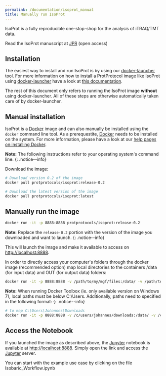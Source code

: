 ```yaml
---
permalink: /documentation/isoprot_manual
title: Manually run IsoProt
---
```


IsoProt is a fully reproducible one-stop-shop for the analysis of iTRAQ/TMT data. 

<i class="far fa-file-alt"></i> Read the IsoProt manuscript at [JPR](https://pubs.acs.org/doi/10.1021/acs.jproteome.8b00968) (open access)

## Installation

The easiest way to install and run IsoProt is by using our [docker-launcher](/documentation/docker_launcher) tool. For more information on how to install a ProtProtocol image like IsoProt using [docker-launcher](https://github.com/ProtProtocols/docker-launcher) have a look at [this documentation](/documentation/docker_launcher).

The rest of this document only refers to running the IsoProt image **without** using docker-launcher. All of these steps are otherwise automatically taken care of by docker-launcher.

## Manual installation

IsoProt is a [Docker](https://www.docker.com) image and can also manually be installed using the `docker` command line tool. As a prerequestite, [Docker](https://www.docker.com) needs to be installed on the system. For more information, please have a look at our [help pages on installing Docker](/documentation/install_docker).

**Note:** The following instructions refer to your operating system's command line.
{: .notice--info}

Download the image:

```bash
# Download version 0.2 of the image
docker pull protprotocols/isoprot:release-0.2

# Download the latest version of the image
docker pull protprotocols/isoprot:latest
```

## Manually run the image

```bash
docker run -it -p 8888:8888 protprotocols/isoprot:release-0.2
```

**Note:** Replace the `release-0.2` portion with the version of the image you downloaded and want to launch.
{: .notice--info}

This will launch the image and make it available to access on [http://localhost:8888](http://localhost:8888).

In order to directly access your computer's folders through the docker image (recommended option) map local directories to the containers /data (for input data) and OUT (for output data) folders:

```bash
docker run -it -p 8888:8888 -v /path/to/my/mgf/files:/data/ -v /path/to/my/result/folder:/home/biodocker/OUT protprotocols/isoprot
```

**Note:** When running Docker Toolbox (ie. only available version on Windows 7), local paths must be below C:\Users. Additionally, paths need to specified in the following format:
{: .notice--info}

```bash
# to map C:\Users\Johannes\Downloads
docker run -it -p 8888:8888 -v /c/users/johannes/downloads:/data/ -v /c/users/johannes/results:/home/biodocker/OUT protprotocols/isoprot
```

## Access the Notebook

If you launched the image as described above, the [Jupyter](https://jupyter.org) notebook is available at [http://localhost:8888](http://localhost:8888). Simply open the link and access the [Jupyter](https://jupyter.org) server.

You can start with the example use case by clicking on the file Isobaric_Workflow.ipynb
